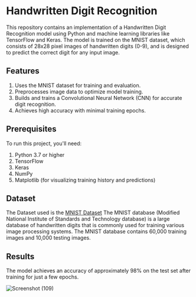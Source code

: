 # Handwritten Digit Recognition

This repository contains an implementation of a Handwritten Digit Recognition model using Python and machine learning libraries like TensorFlow and Keras. The model is trained on the MNIST dataset, which consists of 28x28 pixel images of handwritten digits (0-9), and is designed to predict the correct digit for any input image.

## Features 
1. Uses the MNIST dataset for training and evaluation.
2. Preprocesses image data to optimize model training.
3. Builds and trains a Convolutional Neural Network (CNN) for accurate digit recognition.
4. Achieves high accuracy with minimal training epochs.

## Prerequisites
To run this project, you'll need:

1. Python 3.7 or higher
2. TensorFlow
3. Keras
4. NumPy
5. Matplotlib (for visualizing training history and predictions)

## Dataset
The Dataset used is the <a href='http://yann.lecun.com/exdb/mnist/'>MNIST Dataset</a>
The MNIST database (Modified National Institute of Standards and Technology database) is a large database of handwritten digits that is commonly used for training various image processing systems.
The MNIST database contains 60,000 training images and 10,000 testing images.


## Results
The model achieves an accuracy of approximately 98% on the test set after training for just a few epochs.

![Screenshot (109)](https://user-images.githubusercontent.com/57758789/164933619-2bc12dd2-a5cc-4dcc-9482-7504a904ff4b.png)
